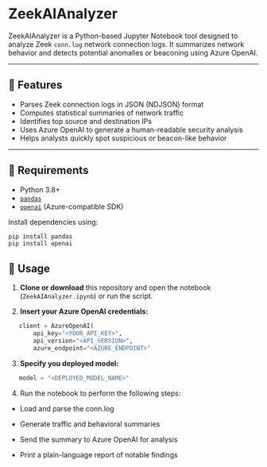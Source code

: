 # ZeekAIAnalyzer

ZeekAIAnalyzer is a Python-based Jupyter Notebook tool designed to analyze Zeek `conn.log` network connection logs. It summarizes network behavior and detects potential anomalies or beaconing using Azure OpenAI.

---

## 📌 Features

- Parses Zeek connection logs in JSON (NDJSON) format
- Computes statistical summaries of network traffic
- Identifies top source and destination IPs
- Uses Azure OpenAI to generate a human-readable security analysis
- Helps analysts quickly spot suspicious or beacon-like behavior

---

## 🧰 Requirements

- Python 3.8+
- [`pandas`](https://pandas.pydata.org/)
- [`openai`](https://pypi.org/project/openai/) (Azure-compatible SDK)

Install dependencies using:

```bash
pip install pandas
pip install openai
```
## 🚀 Usage

1. **Clone or download** this repository and open the notebook (`ZeekAIAnalyzer.ipynb`) or run the script.

2. **Insert your Azure OpenAI credentials:**

```python
   client = AzureOpenAI(
       api_key="<YOUR_API_KEY>",
       api_version="<API_VERSION>",
       azure_endpoint="<AZURE_ENDPOINT>"
```
3. **Specify you deployed model:**
```python
   model = "<DEPLOYED_MODEL_NAME>"
```
4. Run the notebook to perform the following steps:
- Load and parse the conn.log

- Generate traffic and behavioral summaries

- Send the summary to Azure OpenAI for analysis

- Print a plain-language report of notable findings


